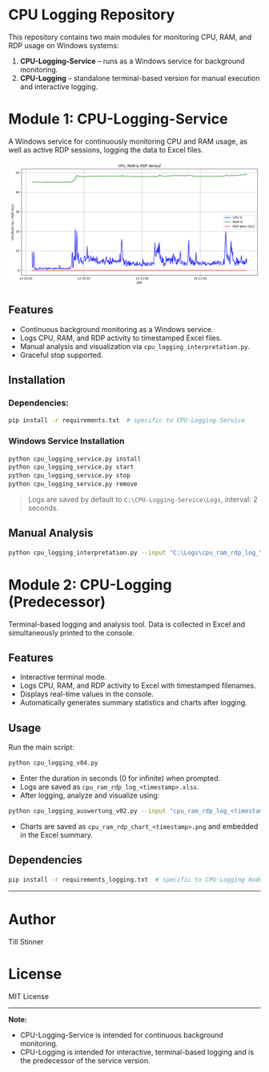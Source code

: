 # CPU Logging Repository

This repository contains two main modules for monitoring CPU, RAM, and RDP usage on Windows systems:

1. **CPU-Logging-Service** – runs as a Windows service for background monitoring.
2. **CPU-Logging** – standalone terminal-based version for manual execution and interactive logging.


# Module 1: CPU-Logging-Service

A Windows service for continuously monitoring CPU and RAM usage, as well as active RDP sessions, logging the data to Excel files.

![CPU/RAM/RDP Chart](CPU-Logging-Service/example_chart.png)

## Features

* Continuous background monitoring as a Windows service.
* Logs CPU, RAM, and RDP activity to timestamped Excel files.
* Manual analysis and visualization via `cpu_logging_interpretation.py`.
* Graceful stop supported.

## Installation

### Dependencies:

```bash
pip install -r requirements.txt  # specific to CPU-Logging-Service
```

### Windows Service Installation

```cmd
python cpu_logging_service.py install
python cpu_logging_service.py start
python cpu_logging_service.py stop
python cpu_logging_service.py remove
```

> Logs are saved by default to `C:\CPU-Logging-Service\Logs`, interval: 2 seconds.

## Manual Analysis

```bash
python cpu_logging_interpretation.py --input "C:\Logs\cpu_ram_rdp_log_YYYY-MM-DD_HH-MM-SS.xlsx" --cpu 80 --ram 70
```

# Module 2: CPU-Logging (Predecessor)

Terminal-based logging and analysis tool. Data is collected in Excel and simultaneously printed to the console.

## Features

* Interactive terminal mode.
* Logs CPU, RAM, and RDP activity to Excel with timestamped filenames.
* Displays real-time values in the console.
* Automatically generates summary statistics and charts after logging.

## Usage

Run the main script:

```bash
python cpu_logging_v04.py
```

* Enter the duration in seconds (0 for infinite) when prompted.
* Logs are saved as `cpu_ram_rdp_log_<timestamp>.xlsx`.
* After logging, analyze and visualize using:

```bash
python cpu_logging_auswertung_v02.py --input "cpu_ram_rdp_log_<timestamp>.xlsx" --cpu 80 --ram 70
```

* Charts are saved as `cpu_ram_rdp_chart_<timestamp>.png` and embedded in the Excel summary.

## Dependencies

```bash
pip install -r requirements_logging.txt  # specific to CPU-Logging module
```

---

# Author

Till Stinner

# License

MIT License

---

**Note:**

* CPU-Logging-Service is intended for continuous background monitoring.
* CPU-Logging is intended for interactive, terminal-based logging and is the predecessor of the service version.
